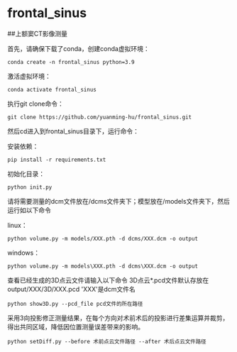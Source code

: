 # frontal_sinus
##上额窦CT影像测量

首先，请确保下载了conda，创建conda虚拟环境：

```
conda create -n frontal_sinus python=3.9

```

激活虚拟环境：
```
conda activate frontal_sinus
```


执行git clone命令：

```
git clone https://github.com/yuanming-hu/frontal_sinus.git
```

然后cd进入到frontal_sinus目录下，运行命令：


安装依赖：
```
pip install -r requirements.txt
```

初始化目录：
```
python init.py
```
请将需要测量的dcm文件放在/dcms文件夹下；模型放在/models文件夹下，然后运行如以下命令

linux：
```
python volume.py -m models/XXX.pth -d dcms/XXX.dcm -o output 
```

windows：
```
python volume.py -m models\XXX.pth -d dcms\XXX.dcm -o output 
```

查看已经生成的3D点云文件请输入以下命令
3D点云*.pcd文件默认存放在 output/XXX/3D/XXX.pcd 'XXX'是dcm文件名
```
python show3D.py --pcd_file pcd文件的所在路径 
```

采用3向投影修正测量结果，在每个方向对术前术后的投影进行差集运算并裁剪，得出共同区域，降低因位置测量误差带来的影响。
```
python setDiff.py --before 术前点云文件路径 --after 术后点云文件路径 
```
